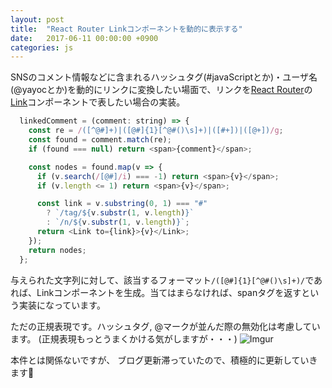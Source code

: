 ```yaml
---
layout: post
title:  "React Router Linkコンポーネントを動的に表示する"
date:   2017-06-11 00:00:00 +0900
categories: js
---
```


SNSのコメント情報などに含まれるハッシュタグ(#javaScriptとか)・ユーザ名(@yayocとか)を動的にリンクに変換したい場面で、リンクを[React Router](https://github.com/ReactTraining/react-router)の[Link](http://knowbody.github.io/react-router-docs/api/Link.html)コンポーネントで表したい場合の実装。

```js
  linkedComment = (comment: string) => {
    const re = /([^@#]+)|([@#]{1}[^@#()\s]+)|([#+])|([@+])/g;
    const found = comment.match(re);
    if (found === null) return <span>{comment}</span>;

    const nodes = found.map(v => {
      if (v.search(/[@#]/i) === -1) return <span>{v}</span>;
      if (v.length <= 1) return <span>{v}</span>;

      const link = v.substring(0, 1) === "#"
        ? `/tag/${v.substr(1, v.length)}`
        : `/n/${v.substr(1, v.length)}`;
      return <Link to={link}>{v}</Link>;
    });
    return nodes;
  };
```

与えられた文字列に対して、該当するフォーマット`/([@#]{1}[^@#()\s]+)/`であれば、Linkコンポーネントを生成。当てはまらなければ、spanタグを返すという実装になっています。

ただの正規表現です。ハッシュタグ, @マークが並んだ際の無効化は考慮しています。
(正規表現もっとうまくかける気がしますが・・・)
![Imgur](http://i.imgur.com/SxqPcOy.png)

本件とは関係ないですが、
ブログ更新滞っていたので、積極的に更新していきます💪
